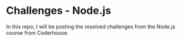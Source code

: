 # Challenges - Node.js

In this repo, I will be posting the resolved challenges from the Node.js course from Coderhouse.
